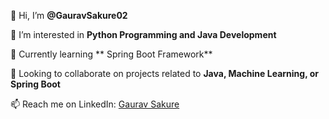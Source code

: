 👋 Hi, I’m **@GauravSakure02**

👀 I’m interested in **Python Programming and Java Development**

🌱 Currently learning ** Spring Boot Framework**

💼 Looking to collaborate on projects related to **Java, Machine Learning, or Spring Boot**

📫 Reach me on LinkedIn: [Gaurav Sakure](https://www.linkedin.com/in/gauravsakure2002/)




